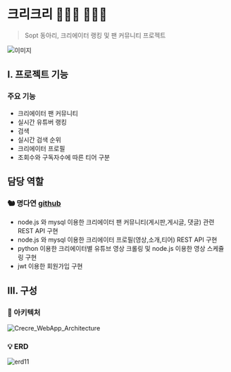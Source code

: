# 크리크리 👩🏻‍💻 👨🏻‍💻

> Sopt 동아리, 크리에이터 랭킹 및 팬 커뮤니티 프로젝트

![이미지](https://user-images.githubusercontent.com/29730565/110426088-ce7d0580-80e8-11eb-8217-54d3fb117377.png)

## I. 프로젝트 기능
### 주요 기능
- 크리에이터 팬 커뮤니티 
- 실시간 유튜버 랭킹
- 검색
- 실시간 검색 순위
- 크리에이터 프로필
- 조회수와 구독자수에 따른 티어 구분

## 담당 역할
### 🐿 명다연 [github](https://github.com/meme2367)
- node.js 와 mysql 이용한 크리에이터 팬 커뮤니티(게시판,게시글, 댓글) 관련 REST API 구현
- node.js 와 mysql 이용한 크리에이터 프로필(영상,소개,티어) REST API 구현
- python 이용한 크리에이터별 유튜브 영상 크롤링 및 node.js 이용한 영상 스케쥴링 구현
- jwt 이용한 회원가입 구현

## III. 구성
### 🔧 아키텍처
![Crecre_WebApp_Architecture](https://user-images.githubusercontent.com/29730565/110427049-7810c680-80ea-11eb-9e1d-c4931d947a92.png)

### 💡 ERD
![erd11](https://user-images.githubusercontent.com/29730565/110427026-72b37c00-80ea-11eb-9a8c-cd6512ee1ce3.png)


